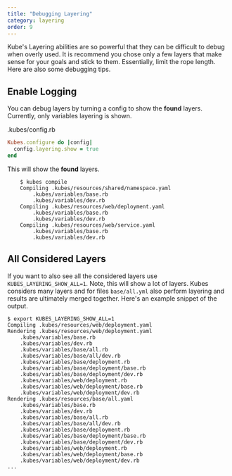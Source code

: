 ```yaml
---
title: "Debugging Layering"
category: layering
order: 9
---
```


Kube's Layering abilities are so powerful that they can be difficult to debug when overly used.  It is recommend you chose only a few layers that make sense for your goals and stick to them. Essentially, limit the rope length. Here are also some debugging tips.

## Enable Logging

You can debug layers by turning a config to show the **found** layers. Currently, only variables layering is shown.

.kubes/config.rb

```ruby
Kubes.configure do |config|
  config.layering.show = true
end
```

This will show the **found** layers.

        $ kubes compile
        Compiling .kubes/resources/shared/namespace.yaml
            .kubes/variables/base.rb
            .kubes/variables/dev.rb
        Compiling .kubes/resources/web/deployment.yaml
            .kubes/variables/base.rb
            .kubes/variables/dev.rb
        Compiling .kubes/resources/web/service.yaml
            .kubes/variables/base.rb
            .kubes/variables/dev.rb

## All Considered Layers

If you want to also see all the considered layers use `KUBES_LAYERING_SHOW_ALL=1`. Note, this will show a lot of layers. Kubes considers many layers and for files `base/all.yml` also perform layering and results are ultimately merged together. Here's an example snippet of the output.

    $ export KUBES_LAYERING_SHOW_ALL=1
    Compiling .kubes/resources/web/deployment.yaml
    Rendering .kubes/resources/web/deployment.yaml
        .kubes/variables/base.rb
        .kubes/variables/dev.rb
        .kubes/variables/base/all.rb
        .kubes/variables/base/all/dev.rb
        .kubes/variables/base/deployment.rb
        .kubes/variables/base/deployment/base.rb
        .kubes/variables/base/deployment/dev.rb
        .kubes/variables/web/deployment.rb
        .kubes/variables/web/deployment/base.rb
        .kubes/variables/web/deployment/dev.rb
    Rendering .kubes/resources/base/all.yaml
        .kubes/variables/base.rb
        .kubes/variables/dev.rb
        .kubes/variables/base/all.rb
        .kubes/variables/base/all/dev.rb
        .kubes/variables/base/deployment.rb
        .kubes/variables/base/deployment/base.rb
        .kubes/variables/base/deployment/dev.rb
        .kubes/variables/web/deployment.rb
        .kubes/variables/web/deployment/base.rb
        .kubes/variables/web/deployment/dev.rb
    ...